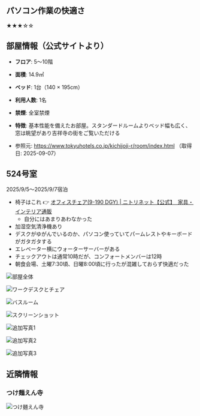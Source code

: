 
## パソコン作業の快適さ

★★★☆☆


## 部屋情報（公式サイトより）

- **フロア**: 5～10階
- **面積**: 14.9㎡
- **ベッド**: 1台（140 × 195cm）
- **利用人数**: 1名
- **禁煙**: 全室禁煙
- **特徴**: 基本性能を備えたお部屋。スタンダードルームよりベッド幅も広く、窓は眺望があり吉祥寺の街をご覧いただける

- 参照元: https://www.tokyuhotels.co.jp/kichijoji-r/room/index.html （取得日: 2025-09-07）

## 524号室

2025/9/5〜2025/9/7宿泊

- 椅子はこれ 👉 [オフィスチェア(9-190 DGY) | ニトリネット【公式】　家具・インテリア通販](https://www.nitori-net.jp/ec/product/3580706s/)
	- 自分にはあまりあわなかった
- 加湿空気清浄機あり
- デスクがゆがんでいるのか、パソコン使っていてパームレストやキーボードがガタガタする
- エレベーター横にウォーターサーバーがある
- チェックアウトは通常10時だが、コンフォートメンバーは12時
- 朝食会場、土曜7:30頃、日曜8:00頃に行ったが混雑しておらず快適だった



![部屋全体](../../../../images/2025/09/IMG_7681.jpg)

![ワークデスクとチェア](../../../../images/2025/09/IMG_7682.jpg)

![バスルーム](../../../../images/2025/09/IMG_7683.jpg)

![スクリーンショット](../../../../images/2025/09/スクリーンショット%202025-09-05%2014.28.42.png)

![追加写真1](../../../../images/2025/09/IMG_7689.jpg)

![追加写真2](../../../../images/2025/09/IMG_7690.jpg)

![追加写真3](../../../../images/2025/09/IMG_7693.jpg)

## 近隣情報

### つけ麺えん寺
![つけ麺えん寺](../../../../images/2025/09/IMG_7685.jpg)
